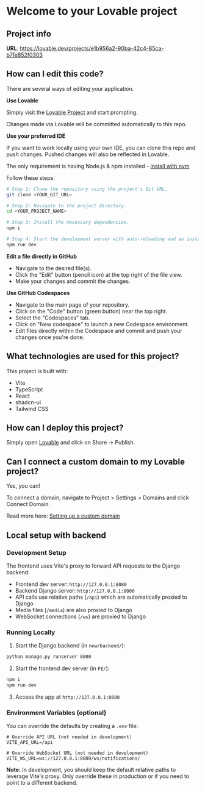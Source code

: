 # Welcome to your Lovable project

## Project info

**URL**: https://lovable.dev/projects/e1b956a2-90ba-42c4-85ca-b7fe852f0303

## How can I edit this code?

There are several ways of editing your application.

**Use Lovable**

Simply visit the [Lovable Project](https://lovable.dev/projects/e1b956a2-90ba-42c4-85ca-b7fe852f0303) and start prompting.

Changes made via Lovable will be committed automatically to this repo.

**Use your preferred IDE**

If you want to work locally using your own IDE, you can clone this repo and push changes. Pushed changes will also be reflected in Lovable.

The only requirement is having Node.js & npm installed - [install with nvm](https://github.com/nvm-sh/nvm#installing-and-updating)

Follow these steps:

```sh
# Step 1: Clone the repository using the project's Git URL.
git clone <YOUR_GIT_URL>

# Step 2: Navigate to the project directory.
cd <YOUR_PROJECT_NAME>

# Step 3: Install the necessary dependencies.
npm i

# Step 4: Start the development server with auto-reloading and an instant preview.
npm run dev
```

**Edit a file directly in GitHub**

- Navigate to the desired file(s).
- Click the "Edit" button (pencil icon) at the top right of the file view.
- Make your changes and commit the changes.

**Use GitHub Codespaces**

- Navigate to the main page of your repository.
- Click on the "Code" button (green button) near the top right.
- Select the "Codespaces" tab.
- Click on "New codespace" to launch a new Codespace environment.
- Edit files directly within the Codespace and commit and push your changes once you're done.

## What technologies are used for this project?

This project is built with:

- Vite
- TypeScript
- React
- shadcn-ui
- Tailwind CSS

## How can I deploy this project?

Simply open [Lovable](https://lovable.dev/projects/e1b956a2-90ba-42c4-85ca-b7fe852f0303) and click on Share -> Publish.

## Can I connect a custom domain to my Lovable project?

Yes, you can!

To connect a domain, navigate to Project > Settings > Domains and click Connect Domain.

Read more here: [Setting up a custom domain](https://docs.lovable.dev/features/custom-domain#custom-domain)

## Local setup with backend

### Development Setup

The frontend uses Vite's proxy to forward API requests to the Django backend:
- Frontend dev server: `http://127.0.0.1:8080`
- Backend Django server: `http://127.0.0.1:8000`
- API calls use relative paths (`/api`) which are automatically proxied to Django
- Media files (`/media`) are also proxied to Django
- WebSocket connections (`/ws`) are proxied to Django

### Running Locally

1. Start the Django backend (in `new/backend/`):
```bash
python manage.py runserver 8000
```

2. Start the frontend dev server (in `FE/`):
```bash
npm i
npm run dev
```

3. Access the app at `http://127.0.0.1:8080`

### Environment Variables (optional)

You can override the defaults by creating a `.env` file:

```
# Override API URL (not needed in development)
VITE_API_URL=/api

# Override WebSocket URL (not needed in development)
VITE_WS_URL=ws://127.0.0.1:8080/ws/notifications/
```

**Note:** In development, you should keep the default relative paths to leverage Vite's proxy. Only override these in production or if you need to point to a different backend.
